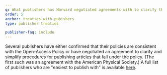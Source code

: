 ```yaml
---
q: What publishers has Harvard negotiated agreements with to clarify the policy and simplify procedures?
order: 5
anchor: treaties-with-pubishers
type: publisher treaties

publisher-faq: include
---
```

Several publishers have either confirmed that their policies are consistent with the Open-Access Policy or have negotiated an agreement to clarify and simplify procedures for publishing articles that fall under the policy. (The first such was an agreement with the American Physical Society.) A full list of publishers who are "easiest to publish with" is available [here]({{site.baseurl}}/publishers/treaties/).
